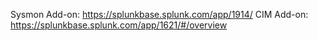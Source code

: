 Sysmon Add-on: https://splunkbase.splunk.com/app/1914/
CIM Add-on: https://splunkbase.splunk.com/app/1621/#/overview
